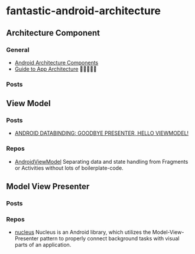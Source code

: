 # fantastic-android-architecture

## Architecture Component

### General

- [Android Architecture Components](https://developer.android.com/topic/libraries/architecture/index.html)
- [Guide to App Architecture](https://developer.android.com/topic/libraries/architecture/guide.html) 🚀🚀🚀🚀🚀

### Posts

## View Model

### Posts

- [ANDROID DATABINDING: GOODBYE PRESENTER, HELLO VIEWMODEL!](http://tech.vg.no/2015/07/17/android-databinding-goodbye-presenter-hello-viewmodel/)

### Repos

- [AndroidViewModel](https://github.com/inloop/AndroidViewModel) Separating data and state handling from Fragments or Activities without lots of boilerplate-code.

## Model View Presenter

### Posts

### Repos

- [nucleus](https://github.com/konmik/nucleus) Nucleus is an Android library, which utilizes the Model-View-Presenter pattern to properly connect background tasks with visual parts of an application.
